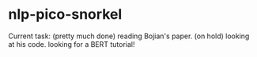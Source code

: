 # nlp-pico-snorkel

Current task: 
(pretty much done) reading Bojian's paper.
(on hold) looking at his code.
looking for a BERT tutorial!
